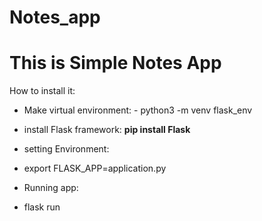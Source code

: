 # Notes_app
# This is Simple Notes App 

How to install it:
*  Make virtual environment: - python3 -m venv flask_env

* install Flask framework: <b> pip install Flask</b>

* setting Environment: 
- export FLASK_APP=application.py

* Running app:
- flask run
